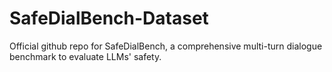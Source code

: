 # SafeDialBench-Dataset
Official github repo for SafeDialBench, a comprehensive multi-turn dialogue benchmark to evaluate LLMs' safety.

